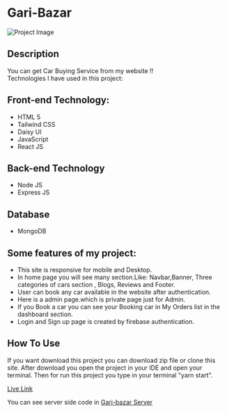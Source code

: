 # Gari-Bazar

![Project Image]()

## Description

You can get Car Buying Service from my website !!
<br/>
Technologies I have used in this project:

## Front-end Technology:

- HTML 5
- Tailwind CSS
- Daisy UI
- JavaScript
- React JS

## Back-end Technology

- Node JS
- Express JS

## Database

- MongoDB

## Some features of my project:

- This site is responsive for mobile and Desktop.
- In home page you will see many section.Like: Navbar,Banner, Three categories of cars section , Blogs, Reviews and Footer.
- User can book any car available in the website after authentication.
- Here is a admin page.which is private page just for Admin.
- If you Book a car you can see your Booking car in My Orders list in the dashboard section.
- Login and Sign up page is created by firebase authentication.

## How To Use

If you want download this project you can download zip file or clone this site.
After download you open the project in your IDE and open your terminal. Then for run this project you type in your terminal "yarn start".

[Live Link](https://gari-bazar-e92d0.web.app/)

You can see server side code in [Gari-bazar Server](https://github.com/DebabrataSaha-570/garibazar-server)
